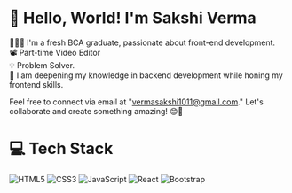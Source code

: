 # 👋 Hello, World! I'm Sakshi Verma
👩🏻‍💻 I'm a fresh BCA graduate, passionate about front-end development.<br/>
📽️ Part-time Video Editor<br/>
💡 Problem Solver.<br/>
💭 I am deepening my knowledge in backend development while honing my frontend skills.<br/>

Feel free to connect via email at "vermasakshi1011@gmail.com." Let's collaborate and create something amazing! 😊🚀

# 💻 Tech Stack
<!-- Badges from https://github.com/Ileriayo/markdown-badges -->
![HTML5](https://img.shields.io/badge/html5-%23E34F26.svg?style=for-the-badge&logo=html5&logoColor=white)
![CSS3](https://img.shields.io/badge/css3-%231572B6.svg?style=for-the-badge&logo=css3&logoColor=white)
![JavaScript](https://img.shields.io/badge/javascript-%23323330.svg?style=for-the-badge&logo=javascript&logoColor=%23F7DF1E)
![React](https://img.shields.io/badge/react-%2320232a.svg?style=for-the-badge&logo=react&logoColor=%2361DAFB)
![Bootstrap](https://img.shields.io/badge/bootstrap-%238511FA.svg?style=for-the-badge&logo=bootstrap&logoColor=white)


<!-- Proudly created with GPRM ( https://gprm.itsvg.in ) -->
